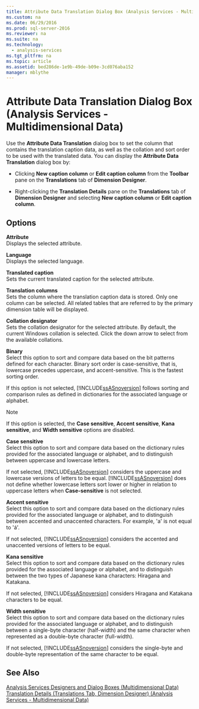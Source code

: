 ```yaml
---
title: Attribute Data Translation Dialog Box (Analysis Services - Multidimensional Data)
ms.custom: na
ms.date: 06/29/2016
ms.prod: sql-server-2016
ms.reviewer: na
ms.suite: na
ms.technology: 
  - analysis-services
ms.tgt_pltfrm: na
ms.topic: article
ms.assetid: bed286de-1e9b-49de-b09e-3cd076aba152
manager: mblythe
---
```

# Attribute Data Translation Dialog Box (Analysis Services - Multidimensional Data)
Use the **Attribute Data Translation** dialog box to set the column that contains the translation caption data, as well as the collation and sort order to be used with the translated data. You can display the **Attribute Data Translation** dialog box by:  
  
-   Clicking **New caption column** or **Edit caption column** from the **Toolbar** pane on the **Translations** tab of **Dimension Designer**.  
  
-   Right-clicking the **Translation Details** pane on the **Translations** tab of **Dimension Designer** and selecting **New caption column** or **Edit caption column**.  
  
## Options  
 **Attribute**  
 Displays the selected attribute.  
  
 **Language**  
 Displays the selected language.  
  
 **Translated caption**  
 Sets the current translated caption for the selected attribute.  
  
 **Translation columns**  
 Sets the column where the translation caption data is stored. Only one column can be selected. All related tables that are referred to by the primary dimension table will be displayed.  
  
 **Collation designator**  
 Sets the collation designator for the selected attribute. By default, the current Windows collation is selected. Click the down arrow to select from the available collations.  
  
 **Binary**  
 Select this option to sort and compare data based on the bit patterns defined for each character. Binary sort order is case-sensitive, that is, lowercase precedes uppercase, and accent-sensitive. This is the fastest sorting order.  
  
 If this option is not selected, [!INCLUDE[ssASnoversion](../../Topics/TopicNameContainA/includes/ssASnoversion_md.md)] follows sorting and comparison rules as defined in dictionaries for the associated language or alphabet.  
  
> [!NOTE]  
>  If this option is selected, the **Case sensitive**, **Accent sensitive**, **Kana sensitive**, and **Width sensitive** options are disabled.  
  
 **Case sensitive**  
 Select this option to sort and compare data based on the dictionary rules provided for the associated language or alphabet, and to distinguish between uppercase and lowercase letters.  
  
 If not selected, [!INCLUDE[ssASnoversion](../../Topics/TopicNameContainA/includes/ssASnoversion_md.md)] considers the uppercase and lowercase versions of letters to be equal. [!INCLUDE[ssASnoversion](../../Topics/TopicNameContainA/includes/ssASnoversion_md.md)] does not define whether lowercase letters sort lower or higher in relation to uppercase letters when **Case-sensitive** is not selected.  
  
 **Accent sensitive**  
 Select this option to sort and compare data based on the dictionary rules provided for the associated language or alphabet, and to distinguish between accented and unaccented characters. For example, 'a' is not equal to 'á'.  
  
 If not selected, [!INCLUDE[ssASnoversion](../../Topics/TopicNameContainA/includes/ssASnoversion_md.md)] considers the accented and unaccented versions of letters to be equal.  
  
 **Kana sensitive**  
 Select this option to sort and compare data based on the dictionary rules provided for the associated language or alphabet, and to distinguish between the two types of Japanese kana characters: Hiragana and Katakana.  
  
 If not selected, [!INCLUDE[ssASnoversion](../../Topics/TopicNameContainA/includes/ssASnoversion_md.md)] considers Hiragana and Katakana characters to be equal.  
  
 **Width sensitive**  
 Select this option to sort and compare data based on the dictionary rules provided for the associated language or alphabet, and to distinguish between a single-byte character (half-width) and the same character when represented as a double-byte character (full-width).  
  
 If not selected, [!INCLUDE[ssASnoversion](../../Topics/TopicNameContainA/includes/ssASnoversion_md.md)] considers the single-byte and double-byte representation of the same character to be equal.  
  
## See Also  
 [Analysis Services Designers and Dialog Boxes (Multidimensional Data)](../../Topics/TopicNameNotContainA/Analysis-Services-Designers-and-Dialog-Boxes--Multidimensional-Data-.md)   
 [Translation Details (Translations Tab, Dimension Designer) (Analysis Services - Multidimensional Data)](../../Topics/TopicNameNotContainA/Translation-Details--Translations-Tab--Dimension-Designer---Analysis-Services---Multidimensional-Data-.md)